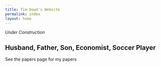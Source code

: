 ```yaml
---
title: Tim Dowd's Website
permalink: index
layout: home
---
```


 *Under Construction*

## Husband, Father, Son, Economist, Soccer Player

See the papers page for my papers
